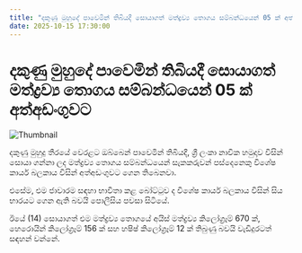 ```yaml
---
title: "දකුණු මුහුදේ පාවෙමින් තිබියදී සොයාගත් මත්ද්‍රව්‍ය තොගය සම්බන්ධයෙන් 05 ක් අත්අඩංගුවට"
date: 2025-10-15 17:30:00
---
```


# දකුණු මුහුදේ පාවෙමින් තිබියදී සොයාගත් මත්ද්‍රව්‍ය තොගය සම්බන්ධයෙන් 05 ක් අත්අඩංගුවට

![Thumbnail](https://helakuru.sgp1.cdn.digitaloceanspaces.com/esana/images/lib/arrested-2[1].jpg)

දකුණු මුහුදු තීරයේ වෙරළට ඔබ්බෙන් පාවෙමින් තිබියදී, ශ්‍රී ලංකා නාවික හමුදාව විසින් සොයා ගන්නා ලද මත්ද්‍රව්‍ය තොගය සම්බන්ධයෙන් සැකකරුවන් පස්දෙනෙකු විශේෂ කාර්ය බලකාය විසින් අත්අඩංගුවට ගෙන තිබෙනවා.

එසේම, එම ජාවාරම සඳහා භාවිතා කළ බෝට්ටුව ද විශේෂ කාර්ය බලකාය විසින් සිය භාරයට ගෙන ඇති බවයි පොලීසිය පවසා සිටියේ.

ඊයේ (14) සොයාගත් එම මත්ද්‍රව්‍ය තොගයේ අයිස් මත්ද්‍රව්‍ය කිලෝග්‍රෑම් 670 ක්, හෙරොයින් කිලෝග්‍රෑම් 156 ක් සහ හෂිෂ් කිලෝග්‍රෑම් 12 ක් තිබුණු බවයි වැඩිදුරටත් සඳහන් වන්නේ.


